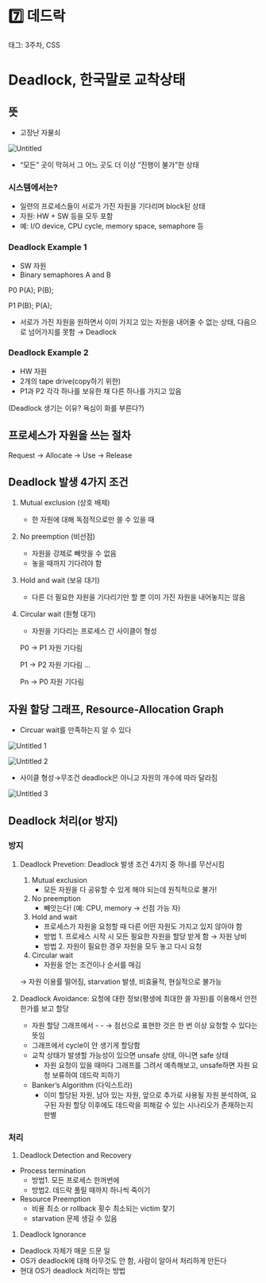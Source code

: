 # 7️⃣ 데드락

태그: 3주차, CSS

# Deadlock, 한국말로 교착상태

## 뜻

- 고장난 자물쇠

![Untitled](https://github.com/SSAFY-CSStudy/OS/assets/79007826/9084830d-df9b-4e23-96a0-ec693f8b0007)

- “모든” 곳이 막혀서 그 어느 곳도 더 이상 “진행이 불가”한 상태

### 시스템에서는?

- 일련의 프로세스들이 서로가 가진 자원을 기다리며 block된 상태
- 자원: HW + SW 등을 모두 포함
- 예: I/O device, CPU cycle, memory space, semaphore 등

### Deadlock Example 1

- SW 자원
- Binary semaphores A and B

P0 P(A); P(B);

P1 P(B); P(A);

- 서로가 가진 자원을 원하면서 이미 가지고 있는 자원을 내어줄 수 없는 상태, 다음으로 넘어가지를 못함 → Deadlock

### Deadlock Example 2

- HW 자원
- 2개의 tape drive(copy하기 위한)
- P1과 P2 각각 하나를 보유한 채 다른 하나를 가지고 있음

(Deadlock 생기는 이유? 욕심이 화를 부른다?)

## 프로세스가 자원을 쓰는 절차

Request → Allocate → Use → Release

## Deadlock 발생 4가지 조건

1. Mutual exclusion (상호 배제)
    - 한 자원에 대해 독점적으로만 쓸 수 있을 때
2. No preemption (비선점)
    - 자원을 강제로 빼앗을 수 없음
    - 놓을 때까지 기다려야 함
3. Hold and wait (보유 대기)
    - 다른 더 필요한 자원을 기다리기만 할 뿐 이미 가진 자원을 내어놓지는 않음
4. Circular wait (원형 대기)
    - 자원을 기다리는 프로세스 간 사이클이 형성
    
    P0 → P1 자원 기다림
    
    P1 → P2 자원 기다림 …
    
    Pn → P0 자원 기다림
    

## 자원 할당 그래프, Resource-Allocation Graph

- Circuar wait를 만족하는지 알 수 있다

![Untitled 1](https://github.com/SSAFY-CSStudy/OS/assets/79007826/33584a05-50a3-4877-85cc-5312f5e2fda1)

![Untitled 2](https://github.com/SSAFY-CSStudy/OS/assets/79007826/341e36e1-711e-43a2-ba44-0bcce885c3b1)

- 사이클 형성→무조건 deadlock은 아니고 자원의 개수에 따라 달라짐 

![Untitled 3](https://github.com/SSAFY-CSStudy/OS/assets/79007826/076761c3-ea64-47ac-a784-201facaf96b8)

## Deadlock 처리(or 방지)

### 방지

1. Deadlock Prevetion: Deadlock 발생 조건 4가지 중 하나를 무산시킴
    1. Mutual exclusion
        - 모든 자원을 다 공유할 수 있게 해야 되는데 원칙적으로 불가!
    2. No preemption
        - 빼앗는다! (예: CPU, memory → 선점 가능 자)
    3. Hold and wait
        - 프로세스가 자원을 요청할 때 다른 어떤 자원도 가지고 있지 않아야 함
        - 방법 1. 프로세스 시작 시 모든 필요한 자원을 할당 받게 함 → 자원 낭비
        - 방법 2. 자원이 필요한 경우 자원을 모두 놓고 다시 요청
    4. Circular wait
        - 자원을 얻는 조건이나 순서를 매김
    
    → 자원 이용률 떨어짐, starvation 발생, 비효율적, 현실적으로 불가능
    
2. Deadlock Avoidance: 요청에 대한 정보(평생에 최대한 쓸 자원)를 이용해서 안전한가를 보고 할당
    - 자원 할당 그래프에서 - - → 점선으로 표현한 것은 한 번 이상 요청할 수 있다는 뜻임
    - 그래프에서 cycle이 안 생기게 할당함
    - 교착 상태가 발생할 가능성이 있으면 unsafe 상태, 아니면 safe 상태
        - 자원 요청이 있을 때마다 그래프를 그려서 예측해보고, unsafe하면 자원 요청 보류하여 데드락 피하기
    - Banker’s Algorithm (다익스트라)
        - 이미 할당된 자원, 남아 있는 자원, 앞으로 추가로 사용될 자원 분석하여, 요구된 자원 할당 이후에도 데드락을 피해갈 수 있는 시나리오가 존재하는지 판별

### 처리

1. Deadlock Detection and Recovery
- Process termination
    - 방법1. 모든 프로세스 한꺼번에
    - 방법2. 데드락 풀릴 때까지 하나씩 죽이기
- Resource Preemption
    - 비용 최소 or rollback 횟수 최소되는 victim 찾기
    - starvation 문제 생길 수 있음
1. Deadlock Ignorance
- Deadlock 자체가 매운 드문 일
- OS가 deadlock에 대해 아무것도 안 함, 사람이 알아서 처리하게 만든다
- 현대 OS가 deadlock 처리하는 방법
